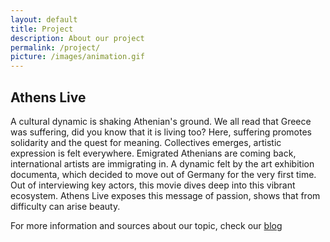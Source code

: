 ```yaml
---
layout: default
title: Project
description: About our project
permalink: /project/
picture: /images/animation.gif
---
```


<div class="container">
  <div class="row">
    <div class="col-xs-12 col-lg-6 col-lg-offset-3">
      <h2>
        Athens Live
      </h2>
      <p class="text-block">
        A cultural dynamic is shaking Athenian's ground. We all read that Greece was suffering, did you know that it is living too? Here, suffering promotes solidarity and the quest for meaning. Collectives emerges, artistic expression is felt everywhere. Emigrated Athenians are coming back, international artists are immigrating in. A dynamic felt by the art exhibition documenta, which decided to move out of Germany for the very first time. Out of interviewing key actors, this movie dives deep into this vibrant ecosystem. Athens Live exposes this message of passion, shows that from difficulty can arise beauty.
      </p>
      <p>
        For more information and sources about our topic, check our <a href="http://odysseeproduction.com/blog">blog</a> 
      </p>
    </div>
  </div>
</div>
